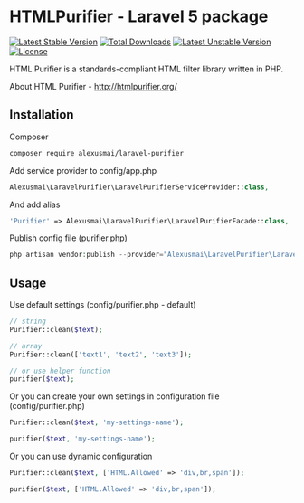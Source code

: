 # HTMLPurifier - Laravel 5 package

[![Latest Stable Version](https://poser.pugx.org/alexusmai/laravel-purifier/v/stable)](https://packagist.org/packages/alexusmai/laravel-purifier)
[![Total Downloads](https://poser.pugx.org/alexusmai/laravel-purifier/downloads)](https://packagist.org/packages/alexusmai/laravel-purifier)
[![Latest Unstable Version](https://poser.pugx.org/alexusmai/laravel-purifier/v/unstable)](https://packagist.org/packages/alexusmai/laravel-purifier)
[![License](https://poser.pugx.org/alexusmai/laravel-purifier/license)](https://packagist.org/packages/alexusmai/laravel-purifier)


HTML Purifier is a standards-compliant HTML filter library written in PHP.

About HTML Purifier - http://htmlpurifier.org/

## Installation

Composer

``` bash
composer require alexusmai/laravel-purifier
```

Add service provider to config/app.php

``` php
Alexusmai\LaravelPurifier\LaravelPurifierServiceProvider::class,
```

And add alias

``` php
'Purifier' => Alexusmai\LaravelPurifier\LaravelPurifierFacade::class,
```

Publish config file (purifier.php)

``` php
php artisan vendor:publish --provider="Alexusmai\LaravelPurifier\LaravelPurifierServiceProvider"
```

## Usage

Use default settings (config/purifier.php - default)

```php
// string
Purifier::clean($text);

// array
Purifier::clean(['text1', 'text2', 'text3']);

// or use helper function
purifier($text);
```

Or you can create your own settings in configuration file (config/purifier.php)
 
```php
Purifier::clean($text, 'my-settings-name');

purifier($text, 'my-settings-name');
```

Or you can use dynamic configuration

```php
Purifier::clean($text, ['HTML.Allowed' => 'div,br,span']);

purifier($text, ['HTML.Allowed' => 'div,br,span']);
```

